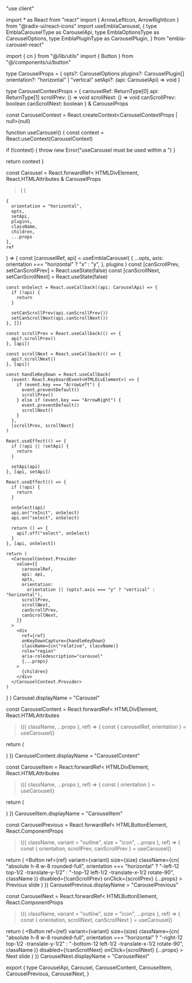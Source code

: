 "use client"

import \* as React from "react"
import { ArrowLeftIcon, ArrowRightIcon } from "@radix-ui/react-icons"
import useEmblaCarousel, {
type EmblaCarouselType as CarouselApi,
type EmblaOptionsType as CarouselOptions,
type EmblaPluginType as CarouselPlugin,
} from "embla-carousel-react"

import { cn } from "@/lib/utils"
import { Button } from "@/components/ui/button"

type CarouselProps = {
opts?: CarouselOptions
plugins?: CarouselPlugin[]
orientation?: "horizontal" | "vertical"
setApi?: (api: CarouselApi) => void
}

type CarouselContextProps = {
carouselRef: ReturnType<typeof useEmblaCarousel>[0]
api: ReturnType<typeof useEmblaCarousel>[1]
scrollPrev: () => void
scrollNext: () => void
canScrollPrev: boolean
canScrollNext: boolean
} & CarouselProps

const CarouselContext = React.createContext<CarouselContextProps | null>(null)

function useCarousel() {
const context = React.useContext(CarouselContext)

if (!context) {
throw new Error("useCarousel must be used within a <Carousel />")
}

return context
}

const Carousel = React.forwardRef<
HTMLDivElement,
React.HTMLAttributes<HTMLDivElement> & CarouselProps

> (
> (

    {
      orientation = "horizontal",
      opts,
      setApi,
      plugins,
      className,
      children,
      ...props
    },
    ref

) => {
const [carouselRef, api] = useEmblaCarousel(
{
...opts,
axis: orientation === "horizontal" ? "x" : "y",
},
plugins
)
const [canScrollPrev, setCanScrollPrev] = React.useState(false)
const [canScrollNext, setCanScrollNext] = React.useState(false)

    const onSelect = React.useCallback((api: CarouselApi) => {
      if (!api) {
        return
      }

      setCanScrollPrev(api.canScrollPrev())
      setCanScrollNext(api.canScrollNext())
    }, [])

    const scrollPrev = React.useCallback(() => {
      api?.scrollPrev()
    }, [api])

    const scrollNext = React.useCallback(() => {
      api?.scrollNext()
    }, [api])

    const handleKeyDown = React.useCallback(
      (event: React.KeyboardEvent<HTMLDivElement>) => {
        if (event.key === "ArrowLeft") {
          event.preventDefault()
          scrollPrev()
        } else if (event.key === "ArrowRight") {
          event.preventDefault()
          scrollNext()
        }
      },
      [scrollPrev, scrollNext]
    )

    React.useEffect(() => {
      if (!api || !setApi) {
        return
      }

      setApi(api)
    }, [api, setApi])

    React.useEffect(() => {
      if (!api) {
        return
      }

      onSelect(api)
      api.on("reInit", onSelect)
      api.on("select", onSelect)

      return () => {
        api?.off("select", onSelect)
      }
    }, [api, onSelect])

    return (
      <CarouselContext.Provider
        value={{
          carouselRef,
          api: api,
          opts,
          orientation:
            orientation || (opts?.axis === "y" ? "vertical" : "horizontal"),
          scrollPrev,
          scrollNext,
          canScrollPrev,
          canScrollNext,
        }}
      >
        <div
          ref={ref}
          onKeyDownCapture={handleKeyDown}
          className={cn("relative", className)}
          role="region"
          aria-roledescription="carousel"
          {...props}
        >
          {children}
        </div>
      </CarouselContext.Provider>
    )

}
)
Carousel.displayName = "Carousel"

const CarouselContent = React.forwardRef<
HTMLDivElement,
React.HTMLAttributes<HTMLDivElement>

> (({ className, ...props }, ref) => {
> const { carouselRef, orientation } = useCarousel()

return (
<div ref={carouselRef} className="overflow-hidden">
<div
ref={ref}
className={cn(
"flex",
orientation === "horizontal" ? "-ml-4" : "-mt-4 flex-col",
className
)}
{...props}
/>
</div>
)
})
CarouselContent.displayName = "CarouselContent"

const CarouselItem = React.forwardRef<
HTMLDivElement,
React.HTMLAttributes<HTMLDivElement>

> (({ className, ...props }, ref) => {
> const { orientation } = useCarousel()

return (
<div
ref={ref}
role="group"
aria-roledescription="slide"
className={cn(
"min-w-0 shrink-0 grow-0 basis-full",
orientation === "horizontal" ? "pl-4" : "pt-4",
className
)}
{...props}
/>
)
})
CarouselItem.displayName = "CarouselItem"

const CarouselPrevious = React.forwardRef<
HTMLButtonElement,
React.ComponentProps<typeof Button>

> (({ className, variant = "outline", size = "icon", ...props }, ref) => {
> const { orientation, scrollPrev, canScrollPrev } = useCarousel()

return (
<Button
ref={ref}
variant={variant}
size={size}
className={cn(
"absolute h-8 w-8 rounded-full",
orientation === "horizontal"
? "-left-12 top-1/2 -translate-y-1/2"
: "-top-12 left-1/2 -translate-x-1/2 rotate-90",
className
)}
disabled={!canScrollPrev}
onClick={scrollPrev}
{...props} >
<ArrowLeftIcon className="h-4 w-4" />
<span className="sr-only">Previous slide</span>
</Button>
)
})
CarouselPrevious.displayName = "CarouselPrevious"

const CarouselNext = React.forwardRef<
HTMLButtonElement,
React.ComponentProps<typeof Button>

> (({ className, variant = "outline", size = "icon", ...props }, ref) => {
> const { orientation, scrollNext, canScrollNext } = useCarousel()

return (
<Button
ref={ref}
variant={variant}
size={size}
className={cn(
"absolute h-8 w-8 rounded-full",
orientation === "horizontal"
? "-right-12 top-1/2 -translate-y-1/2"
: "-bottom-12 left-1/2 -translate-x-1/2 rotate-90",
className
)}
disabled={!canScrollNext}
onClick={scrollNext}
{...props} >
<ArrowRightIcon className="h-4 w-4" />
<span className="sr-only">Next slide</span>
</Button>
)
})
CarouselNext.displayName = "CarouselNext"

export {
type CarouselApi,
Carousel,
CarouselContent,
CarouselItem,
CarouselPrevious,
CarouselNext,
}
